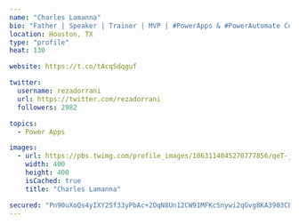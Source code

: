 ```yaml
---
name: "Charles Lamanna"
bio: "Father | Speaker | Trainer | MVP | #PowerApps & #PowerAutomate Community Super User | YouTuber Right-pointing triangle http://youtube.com/c/rezadorrani | Learn - Share - Clockwise rightwards and leftwards open circle arrows"
location: Houston, TX
type: "profile"
heat: 130

website: https://t.co/tAcqSdqguf

twitter:
  username: rezadorrani
  url: https://twitter.com/rezadorrani
  followers: 2982

topics:
  - Power Apps

images:
  - url: https://pbs.twimg.com/profile_images/1063114045270777856/qeT-jpWr_400x400.jpg
    width: 400
    height: 400
    isCached: true
    title: "Charles Lamanna"

secured: "Pn90uXoQs4yIXY2Sf33yPbAc+2OqN8Un12CW91MFKcSnywi2qGvg8KA3903CBvl9uXA9HR82M60XIqq0o/rYDh2PqZscxYiEkIFBftVUSxft84e3pSjn+O0gmwUWZ/ZioOscSdFy7s3yt5qwWnOERZZGjAgelfddBnMOtek/zwohv8LWkI4LPk+B9tn3uES1kAPckVWEhk9OpE4XFvPL+cXbf6lwGZrb4flfKHTsuWu6cplpJyI/N+sFKgZEz0bB7X+aGNKGRCWacU9s1H/rcR2BadpPMIh6uNDbUtLaOnGOhoZsuHtU4l6YI7mLm7BtkbTQd2YYvgo2YNDQcVyBDjspRV4aIjT+7hwwYdQwYwmNWTPpa/QyLt2UrkUwKchTvbyQ63IRWSk7JnaCblmBqD/jKr5mSyYTpzNpr4r+Nso=;FEQLRNbUpEZc3SV+6FXQTg=="
---
```


